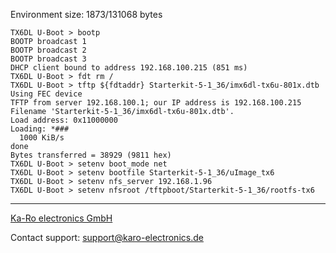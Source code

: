 Environment size: 1873/131068 bytes

```console
TX6DL U-Boot > bootp
BOOTP broadcast 1
BOOTP broadcast 2
BOOTP broadcast 3
DHCP client bound to address 192.168.100.215 (851 ms)
TX6DL U-Boot > fdt rm /
TX6DL U-Boot > tftp ${fdtaddr} Starterkit-5-1_36/imx6dl-tx6u-801x.dtb
Using FEC device
TFTP from server 192.168.100.1; our IP address is 192.168.100.215
Filename 'Starterkit-5-1_36/imx6dl-tx6u-801x.dtb'.
Load address: 0x11000000
Loading: *###
  1000 KiB/s
done
Bytes transferred = 38929 (9811 hex)
TX6DL U-Boot > setenv boot_mode net
TX6DL U-Boot > setenv bootfile Starterkit-5-1_36/uImage_tx6
TX6DL U-Boot > setenv nfs_server 192.168.1.96
TX6DL U-Boot > setenv nfsroot /tftpboot/Starterkit-5-1_36/rootfs-tx6
```
---
[Ka-Ro electronics GmbH](http://www.karo-electronics.de)

Contact support: support@karo-electronics.de
